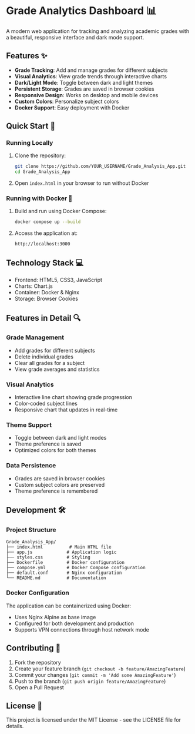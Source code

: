 # Grade Analytics Dashboard 📊

A modern web application for tracking and analyzing academic grades with a beautiful, responsive interface and dark mode support.

## Features ✨

- **Grade Tracking**: Add and manage grades for different subjects
- **Visual Analytics**: View grade trends through interactive charts
- **Dark/Light Mode**: Toggle between dark and light themes
- **Persistent Storage**: Grades are saved in browser cookies
- **Responsive Design**: Works on desktop and mobile devices
- **Custom Colors**: Personalize subject colors
- **Docker Support**: Easy deployment with Docker

## Quick Start 🚀

### Running Locally
1. Clone the repository:
   ```bash
   git clone https://github.com/YOUR_USERNAME/Grade_Analysis_App.git
   cd Grade_Analysis_App
   ```

2. Open `index.html` in your browser to run without Docker

### Running with Docker 🐳

1. Build and run using Docker Compose:
   ```bash
   docker compose up --build
   ```

2. Access the application at:
   ```
   http://localhost:3000
   ```

## Technology Stack 💻

- Frontend: HTML5, CSS3, JavaScript
- Charts: Chart.js
- Container: Docker & Nginx
- Storage: Browser Cookies

## Features in Detail 🔍

### Grade Management
- Add grades for different subjects
- Delete individual grades
- Clear all grades for a subject
- View grade averages and statistics

### Visual Analytics
- Interactive line chart showing grade progression
- Color-coded subject lines
- Responsive chart that updates in real-time

### Theme Support
- Toggle between dark and light modes
- Theme preference is saved
- Optimized colors for both themes

### Data Persistence
- Grades are saved in browser cookies
- Custom subject colors are preserved
- Theme preference is remembered

## Development 🛠️

### Project Structure
```
Grade_Analysis_App/
├── index.html          # Main HTML file
├── app.js             # Application logic
├── styles.css         # Styling
├── Dockerfile         # Docker configuration
├── compose.yml        # Docker Compose configuration
├── default.conf       # Nginx configuration
└── README.md          # Documentation
```

### Docker Configuration
The application can be containerized using Docker:
- Uses Nginx Alpine as base image
- Configured for both development and production
- Supports VPN connections through host network mode

## Contributing 🤝

1. Fork the repository
2. Create your feature branch (`git checkout -b feature/AmazingFeature`)
3. Commit your changes (`git commit -m 'Add some AmazingFeature'`)
4. Push to the branch (`git push origin feature/AmazingFeature`)
5. Open a Pull Request

## License 📝

This project is licensed under the MIT License - see the LICENSE file for details.
